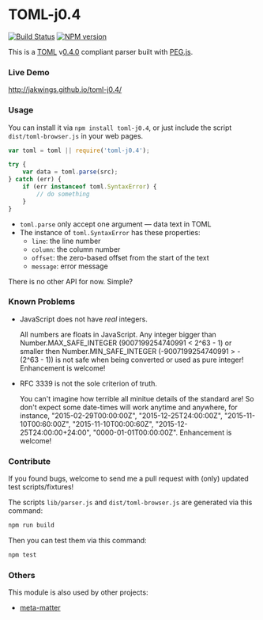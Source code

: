 # TOML-j0.4

[![Build Status](https://travis-ci.org/jakwings/toml-j0.4.svg)](https://travis-ci.org/jakwings/toml-j0.4)
[![NPM version](https://badge.fury.io/js/toml-j0.4.svg)](http://badge.fury.io/js/toml-j0.4)

This is a [TOML] v[0.4.0] compliant parser built with [PEG.js].

[TOML]: https://github.com/toml-lang/toml
[0.4.0]: https://github.com/toml-lang/toml/blob/master/versions/en/toml-v0.4.0.md
[PEG.js]: http://pegjs.org


### Live Demo

<http://jakwings.github.io/toml-j0.4/>


### Usage

You can install it via `npm install toml-j0.4`, or just include the script
`dist/toml-browser.js` in your web pages.

```javascript
var toml = toml || require('toml-j0.4');

try {
    var data = toml.parse(src);
} catch (err) {
    if (err instanceof toml.SyntaxError) {
        // do something
    }
}
```

*   `toml.parse` only accept one argument — data text in TOML
*   The instance of `toml.SyntaxError` has these properties:
    * `line`: the line number
    * `column`: the column number
    * `offset`: the zero-based offset from the start of the text
    * `message`: error message

There is no other API for now. Simple?


### Known Problems

*   JavaScript does not have *real* integers.

    All numbers are floats in JavaScript. Any integer bigger than
    Number.MAX_SAFE_INTEGER (9007199254740991 < 2^63 - 1) or smaller then
    Number.MIN_SAFE_INTEGER (-9007199254740991 > -(2^63 - 1)) is not safe when
    being converted or used as pure integer!  Enhancement is welcome!

*   RFC 3339 is not the sole criterion of truth.

    You can't imagine how terrible all minitue details of the standard are! So
    don't expect some date-times will work anytime and anywhere, for instance,
    "2015-02-29T00:00:00Z", "2015-12-25T24:00:00Z", "2015-11-10T00:60:00Z",
    "2015-11-10T00:00:60Z", "2015-12-25T24:00:00+24:00",
    "0000-01-01T00:00:00Z". Enhancement is welcome!


### Contribute

If you found bugs, welcome to send me a pull request with (only) updated test
scripts/fixtures!

The scripts `lib/parser.js` and `dist/toml-browser.js` are generated via this
command:

```bash
npm run build
```

Then you can test them via this command:

```bash
npm test
```


### Others

This module is also used by other projects:

*   [meta-matter](https://github.com/jakwings/meta-matter)
